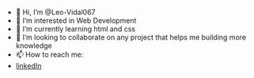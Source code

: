 - 👋 Hi, I’m @Leo-Vidal067
- 👀 I’m interested in Web Development
- 🌱 I’m currently learning html and css
- 💞️ I’m looking to collaborate on any project that helps me building more knowledge
- 📫 How to reach me: 
- [linkedIn](https://www.linkedin.com/in/pedro-vidal-328a631a2)

<!---
Leo-Vidal067/Leo-Vidal067 is a ✨ special ✨ repository because its `README.md` (this file) appears on your GitHub profile.
You can click the Preview link to take a look at your changes.
--->
